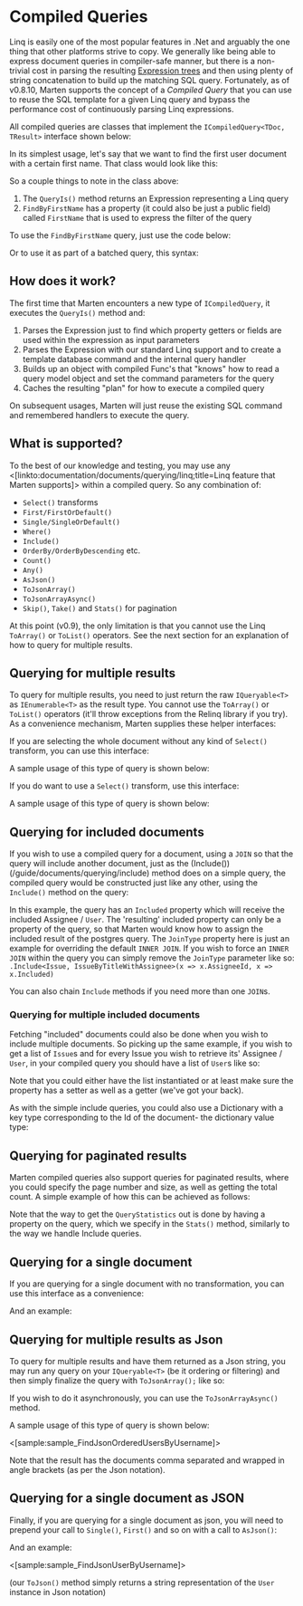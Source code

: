 # Compiled Queries

Linq is easily one of the most popular features in .Net and arguably the one thing that other platforms strive to copy. We generally like being able
to express document queries in compiler-safe manner, but there is a non-trivial cost in parsing the resulting [Expression trees](https://msdn.microsoft.com/en-us/library/bb397951.aspx) and then using plenty of string concatenation to build up the matching SQL query. Fortunately, as of v0.8.10, Marten supports the concept of a _Compiled Query_ that you can use to reuse the SQL template for a given Linq query and bypass the performance cost of continuously parsing Linq expressions.

All compiled queries are classes that implement the `ICompiledQuery<TDoc, TResult>` interface shown below:

<!-- snippet: sample_ICompiledQuery -->
<!-- endSnippet -->

In its simplest usage, let's say that we want to find the first user document with a certain first name. That class would look like this:

<!-- snippet: sample_FindByFirstName -->
<!-- endSnippet -->

So a couple things to note in the class above:

1. The `QueryIs()` method returns an Expression representing a Linq query
1. `FindByFirstName` has a property (it could also be just a public field) called `FirstName` that is used to express the filter of the query

To use the `FindByFirstName` query, just use the code below:

<!-- snippet: sample_using-compiled-query -->
<!-- endSnippet -->

Or to use it as part of a batched query, this syntax:

<!-- snippet: sample_batch-query-with-compiled-queries -->
<!-- endSnippet -->


## How does it work?

The first time that Marten encounters a new type of `ICompiledQuery`, it executes the `QueryIs()` method and:

1. Parses the Expression just to find which property getters or fields are used within the expression as input parameters
1. Parses the Expression with our standard Linq support and to create a template database command and the internal query handler
1. Builds up an object with compiled Func's that "knows" how to read a query model object and set the command parameters for the query
1. Caches the resulting "plan" for how to execute a compiled query

On subsequent usages, Marten will just reuse the existing SQL command and remembered handlers to execute the query.

## What is supported?

To the best of our knowledge and testing, you may use any <[linkto:documentation/documents/querying/linq;title=Linq feature that Marten supports]> within a compiled query. So any combination of:

* `Select()` transforms
* `First/FirstOrDefault()`
* `Single/SingleOrDefault()`
* `Where()`
* `Include()`
* `OrderBy/OrderByDescending` etc.
* `Count()`
* `Any()`
* `AsJson()`
* `ToJsonArray()`
* `ToJsonArrayAsync()`
* `Skip()`, `Take()` and `Stats()` for pagination

At this point (v0.9), the only limitation is that you cannot use the Linq `ToArray()` or `ToList()` operators. See the next section for an explanation of how to query for multiple results.

## Querying for multiple results

To query for multiple results, you need to just return the raw `IQueryable<T>` as `IEnumerable<T>` as the result type. You cannot use the `ToArray()` or `ToList()` operators (it'll throw exceptions from the Relinq library if you try). As a convenience mechanism, Marten supplies these helper interfaces:

If you are selecting the whole document without any kind of `Select()` transform, you can use this interface:

<!-- snippet: sample_ICompiledListQuery-with-no-select -->
<!-- endSnippet -->

A sample usage of this type of query is shown below:

<!-- snippet: sample_UsersByFirstName-Query -->
<!-- endSnippet -->

If you do want to use a `Select()` transform, use this interface:

<!-- snippet: sample_ICompiledListQuery-with-select -->
<!-- endSnippet -->

A sample usage of this type of query is shown below:

<!-- snippet: sample_UserNamesForFirstName -->
<!-- endSnippet -->

## Querying for included documents

If you wish to use a compiled query for a document, using a `JOIN` so that the query will include another document, just as the (Include())(/guide/documents/querying/include) method does on a simple query, the compiled query would be constructed just like any other, using the `Include()` method
on the query:

<!-- snippet: sample_compiled_include -->
<!-- endSnippet -->

In this example, the query has an `Included` property which will receive the included Assignee / `User`. The 'resulting' included property can only be
a property of the query, so that Marten would know how to assign the included result of the postgres query.
The `JoinType` property here is just an example for overriding the default `INNER JOIN`. If you wish to force an `INNER JOIN` within the query
you can simply remove the `JoinType` parameter like so: `.Include<Issue, IssueByTitleWithAssignee>(x => x.AssigneeId, x => x.Included)`

You can also chain `Include` methods if you need more than one `JOIN`s.

### Querying for multiple included documents

Fetching "included" documents could also be done when you wish to include multiple documents.
So picking up the same example, if you wish to get a list of `Issue`s and for every Issue you wish to retrieve
its' Assignee / `User`, in your compiled query you should have a list of `User`s like so:

<!-- snippet: sample_compiled_include_list -->
<!-- endSnippet -->

Note that you could either have the list instantiated or at least make sure the property has a setter as well as a getter (we've got your back).

As with the simple include queries, you could also use a Dictionary with a key type corresponding to the Id of the document- the dictionary value type:

<!-- snippet: sample_compiled_include_dictionary -->
<!-- endSnippet -->

## Querying for paginated results

Marten compiled queries also support queries for paginated results, where you could specify the page number and size, as well as getting the total count.
A simple example of how this can be achieved as follows:

<!-- snippet: sample_compiled-query-statistics -->
<!-- endSnippet -->

Note that the way to get the `QueryStatistics` out is done by having a property on the query, which we specify in the `Stats()` method, similarly to the way
we handle Include queries.

## Querying for a single document

If you are querying for a single document with no transformation, you can use this interface as a convenience:

<!-- snippet: sample_ICompiledQuery-for-single-doc -->
<!-- endSnippet -->

And an example:

<!-- snippet: sample_FindUserByAllTheThings -->
<!-- endSnippet -->

## Querying for multiple results as Json

To query for multiple results and have them returned as a Json string, you may run any query on your `IQueryable<T>` (be it ordering or filtering) and then simply finalize the query with `ToJsonArray();` like so:

<!-- snippet: sample_CompiledToJsonArray -->
<!-- endSnippet -->

If you wish to do it asynchronously, you can use the `ToJsonArrayAsync()` method.

A sample usage of this type of query is shown below:

<[sample:sample_FindJsonOrderedUsersByUsername]>

Note that the result has the documents comma separated and wrapped in angle brackets (as per the Json notation).

## Querying for a single document as JSON

Finally, if you are querying for a single document as json, you will need to prepend your call to `Single()`, `First()` and so on with a call to `AsJson()`:

<!-- snippet: sample_CompiledAsJson -->
<!-- endSnippet -->

And an example:

<[sample:sample_FindJsonUserByUsername]>

(our `ToJson()` method simply returns a string representation of the `User` instance in Json notation)
